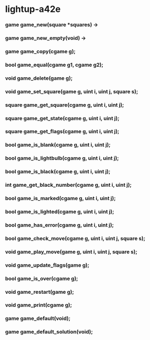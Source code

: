 # lightup-a42e

### game game_new(square *squares) ->

### game game_new_empty(void) ->

### game game_copy(cgame g);

### bool game_equal(cgame g1, cgame g2);

### void game_delete(game g);

### void game_set_square(game g, uint i, uint j, square s);

### square game_get_square(cgame g, uint i, uint j);

### square game_get_state(cgame g, uint i, uint j);

### square game_get_flags(cgame g, uint i, uint j);

### bool game_is_blank(cgame g, uint i, uint j);

### bool game_is_lightbulb(cgame g, uint i, uint j);

### bool game_is_black(cgame g, uint i, uint j);

### int game_get_black_number(cgame g, uint i, uint j);

### bool game_is_marked(cgame g, uint i, uint j);

### bool game_is_lighted(cgame g, uint i, uint j);

### bool game_has_error(cgame g, uint i, uint j);

### bool game_check_move(cgame g, uint i, uint j, square s);

### void game_play_move(game g, uint i, uint j, square s);

### void game_update_flags(game g);

### bool game_is_over(cgame g);

### void game_restart(game g);

### void game_print(cgame g);

### game game_default(void);

### game game_default_solution(void);
